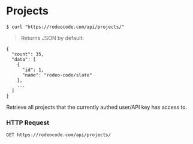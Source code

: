 # Projects

```shell
$ curl "https://rodeocode.com/api/projects/"
```

> Returns JSON by default:

```
{
  "count": 35,
  "data": [
    {
      "id": 1,
      "name": "rodeo-code/slate"
    },
    ...
  ]
}
```

Retrieve all projects that the currently authed user/API key
has access to.

### HTTP Request

`GET https://rodeocode.com/api/projects/`
